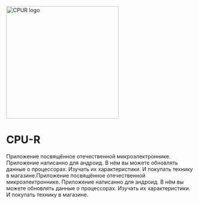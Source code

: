 <img src="https://sun9-62.userapi.com/s/v1/ig2/8AZilq2dyTwZk2L-khRsyxATCea-A27D8Ek26RYhz-kvqJqfS0YHQNAu2Yu0No09emVrzUObvN45TDFIniWaMaxi.jpg?size=512x512&quality=96&type=album" alt="CPUR logo" height="300">

# CPU-R
Приложение посвящённое отечественной микроэлектроннике. Приложение написанно для андроид. В нём вы можете обновлять данные о процессорах. Изучать их характеристики. И покупать технику в магазине.Приложение посвящённое отечественной микроэлектроннике. Приложение написанно для андроид. В нём вы можете обновлять данные о процессорах. Изучать их характеристики. И покупать технику в магазине.
